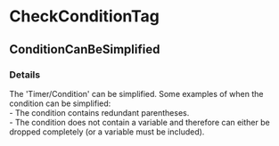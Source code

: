 ﻿---  
uid: Validator_7_4_4  
---

# CheckConditionTag

## ConditionCanBeSimplified

### Details

The 'Timer\/Condition' can be simplified. Some examples of when the condition can be simplified:  
  \- The condition contains redundant parentheses.  
  \- The condition does not contain a variable and therefore can either be dropped completely (or a variable must be included).
